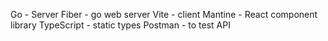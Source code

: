 

Go - Server
Fiber - go web server
Vite - client
Mantine - React component library
TypeScript - static types
Postman - to test API 